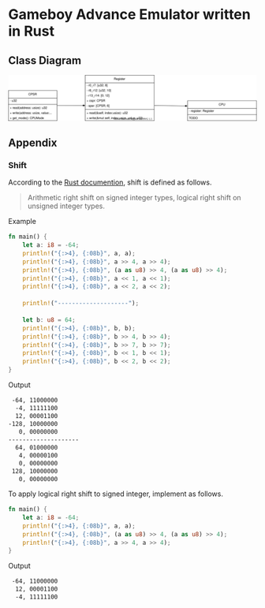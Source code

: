 # Gameboy Advance Emulator written in Rust

## Class Diagram
![class](images/class.drawio.svg)


## Appendix
### Shift
According to the [Rust documention](https://doc.rust-lang.org/reference/expressions/operator-expr.html#arithmetic-and-logical-binary-operators),
shift is defined as follows.
> Arithmetic right shift on signed integer types, logical right shift on unsigned integer types.

Example
```Rust
fn main() {
    let a: i8 = -64;
    println!("{:>4}, {:08b}", a, a);
    println!("{:>4}, {:08b}", a >> 4, a >> 4);
    println!("{:>4}, {:08b}", (a as u8) >> 4, (a as u8) >> 4);
    println!("{:>4}, {:08b}", a << 1, a << 1);
    println!("{:>4}, {:08b}", a << 2, a << 2);

    println!("--------------------");

    let b: u8 = 64;
    println!("{:>4}, {:08b}", b, b);
    println!("{:>4}, {:08b}", b >> 4, b >> 4);
    println!("{:>4}, {:08b}", b >> 7, b >> 7);
    println!("{:>4}, {:08b}", b << 1, b << 1);
    println!("{:>4}, {:08b}", b << 2, b << 2);
}
```
Output
```
 -64, 11000000
  -4, 11111100
  12, 00001100
-128, 10000000
   0, 00000000
--------------------
  64, 01000000
   4, 00000100
   0, 00000000
 128, 10000000
   0, 00000000
```
To apply logical right shift to signed integer,
implement as follows.
```Rust
fn main() {
    let a: i8 = -64;
    println!("{:>4}, {:08b}", a, a);
    println!("{:>4}, {:08b}", (a as u8) >> 4, (a as u8) >> 4);
    println!("{:>4}, {:08b}", a >> 4, a >> 4);
}
```
Output
```
 -64, 11000000
  12, 00001100
  -4, 11111100
```